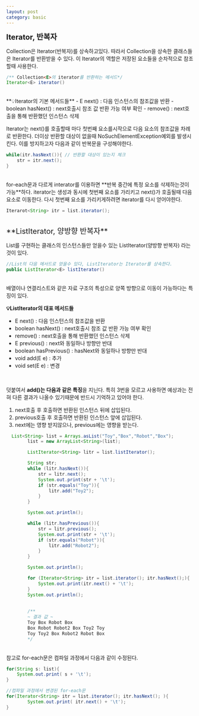 ```yaml
---
layout: post
category: basic
---
```


<span style="font-size: 20px;">**Iterator, 반복자**</span>

Collection은 Iterator(반복자)를 상속하고있다. 따라서 Collection을 상속한 클래스들은 Iterator를 반환받을 수 있다. 이 Iterator의 역할은 저장된 요소들을 순차적으로 참조할때 사용한다. 

```java
/** Collection<E>의 iterator를 반환하는 메서드*/
Iterator<E> iterator()
```

<br>
**💡Iterator의 기본 메서드들**
- E next()  : 다음 인스턴스의 참조값을 반환
- boolean hasNext() : next호출시 참조 값 반환 가능 여부 확인
- remove() : next호출을 통해 반환했던 인스턴스 삭제

<br>

Iterator는 next()를 호출할때 마다 첫번째 요소를시작으로 다음 요소의 참조값을 차례로 반환한다. 더이상 반환할 대상이 없을때 NoSuchElementException예외를 발생시킨다. 이를 방지하고자 다음과 같이 반복문을 구성해야한다.

```java
while(itr.hasNext()){ // 반환할 대상이 있는지 체크
	str = itr.next(); 
}
```

<br>
for-each문과 다르게 interator를 이용하면 **반복 중간에 특정 요소를 삭제하는것이 가능**하다.
iterator는 생성과 동시에 첫번째 요소를 가리키고 next()가 호출될때 다음 요소로 이동한다. 다시 첫번째 요소를 가리키게하려면 iterator를 다시 얻어야한다.

```java
Iterarot<String> itr = list.iterator();
```

<br>
<span style="font-size: 20px;">**ListIterator, 양방향 반복자**</span>

List<E>를 구현하는 클래스의 인스턴스들만 얻을수 있는 ListIterator(양방향 반복자) 라는것이 있다.

```java
//List의 다음 메서드로 얻을수 있다, ListIterator는 Iterator를 상속한다.
public ListIterator<E> listIterator() 
```
<br>
배열이나 연결리스트와 같은 자료 구조의 특성으로 양쪽 방향으로 이동이 가능하다는 특징이 있다.
<br>

**💡ListIterator의 대표 메서드들**
- E next()  : 다음 인스턴스의 참조값을 반환
- boolean hasNext() : next호출시 참조 값 반환 가능 여부 확인
- remove() : next호출을 통해 반환했던 인스턴스 삭제
- E previous() : next와 동일하나 방향만 반대
- boolean hasPrevious() : hasNext와 동일하나 방향만 반대
- void add(E e) : 추가
- void set(E e) : 변경

<br>

덧붙여서 **add()는 다음과 같은 특징**을 지닌다. 특히 3번을 모르고 사용하면 예상과는 전혀 다른 결과가 나올수 있기때문에 반드시 기억하고 있어야 한다.

1. next호출 후 호출하면 반환된 인스턴스 뒤에 삽입된다.
2. previous호출 후 호출하면 반환된 인스턴스 앞에 삽입된다.
3. next에는 영향 받지않으나, previous에는 영향을 받는다.

```java
  List<String> list = Arrays.asList("Toy","Box","Robot","Box");
        list = new ArrayList<String>(list);

        ListIterator<String> litr = list.listIterator();

        String str;
        while (litr.hasNext()){
            str = litr.next(); 
            System.out.print(str + '\t');
            if (str.equals("Toy")){
                litr.add("Toy2"); 
            }
        }

        System.out.println();

        while (litr.hasPrevious()){
            str = litr.previous();
            System.out.print(str + '\t');
            if (str.equals("Robot")){
                litr.add("Robot2");
            }
        }

        System.out.println();

        for (Iterator<String> itr = list.iterator(); itr.hasNext();){
            System.out.print(itr.next() + '\t');
        }
        System.out.println();
        
        
        /**
        ~ 결과 값 ~ 
        Toy Box Robot Box
        Box Robot Robot2 Box Toy2 Toy
        Toy Toy2 Box Robot2 Robot Box
        */
```
<br>
참고로 for-each문은 컴파일 과정에서 다음과 같이 수정된다.

```java
for(String s: list){
	System.out.print( s + '\t');
}

//컴파일 과정에서 변경된 for-each문
for(Iterator<String> itr = list.iterator(); itr.hasNext(); ){
		System.out.print( itr.next() + '\t');
}
```